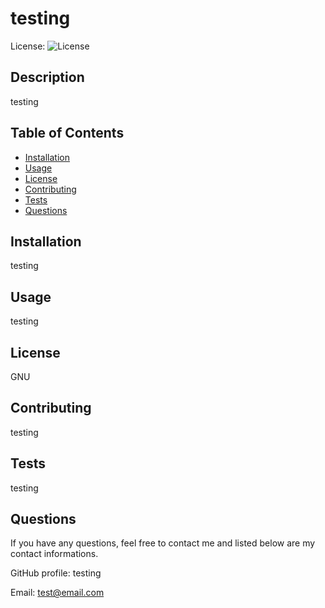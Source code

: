 # testing

License: ![License](https://img.shields.io/badge/license-GNU-blue)

## Description 

testing

## Table of Contents

* [Installation](#installation)
* [Usage](#usage)
* [License](#license)
* [Contributing](#contributing)
* [Tests](#tests)
* [Questions](#questions)

## Installation

testing

## Usage 

testing

## License

GNU

## Contributing

testing

## Tests

testing

## Questions

If you have any questions, feel free to contact me and listed below are my contact informations. 

GitHub profile: testing

Email: test@email.com

